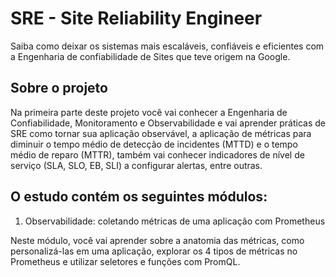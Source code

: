 # SRE - Site Reliability Engineer
Saiba como deixar os sistemas mais escaláveis, confiáveis e eficientes com a Engenharia de confiabilidade de Sites que teve origem na Google.

## Sobre o projeto
Na primeira parte deste projeto você vai conhecer a Engenharia de Confiabilidade, Monitoramento e Observabilidade e vai aprender práticas de SRE como tornar sua aplicação observável, a aplicação de métricas para diminuir o tempo médio de detecção de incidentes (MTTD) e o tempo médio de reparo (MTTR), também vai conhecer indicadores de nível de serviço (SLA, SLO, EB, SLI) a configurar alertas, entre outras.

## O estudo contém os seguintes módulos:

1. Observabilidade: coletando métricas de uma aplicação com Prometheus

Neste módulo, você vai aprender sobre a anatomia das métricas, como personalizá-las em uma aplicação, explorar os 4 tipos de métricas no Prometheus e utilizar seletores e funções com PromQL.
